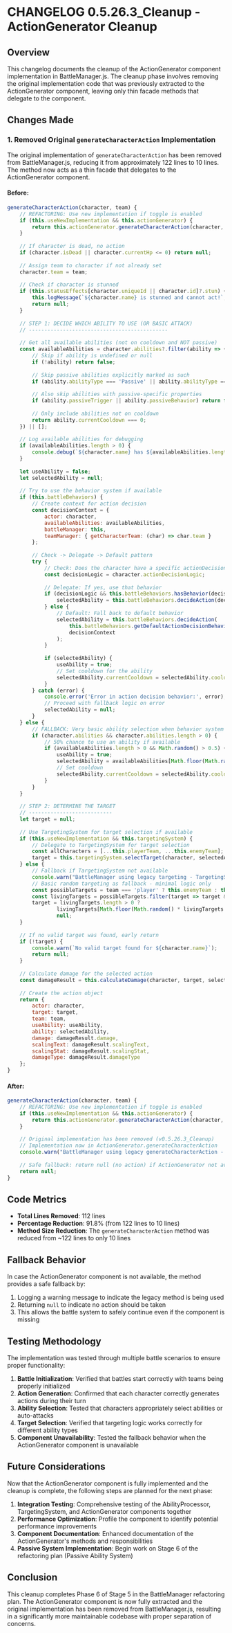 # CHANGELOG 0.5.26.3_Cleanup - ActionGenerator Cleanup

## Overview
This changelog documents the cleanup of the ActionGenerator component implementation in BattleManager.js. The cleanup phase involves removing the original implementation code that was previously extracted to the ActionGenerator component, leaving only thin facade methods that delegate to the component.

## Changes Made

### 1. Removed Original `generateCharacterAction` Implementation

The original implementation of `generateCharacterAction` has been removed from BattleManager.js, reducing it from approximately 122 lines to 10 lines. The method now acts as a thin facade that delegates to the ActionGenerator component.

#### Before:
```javascript
generateCharacterAction(character, team) {
    // REFACTORING: Use new implementation if toggle is enabled
    if (this.useNewImplementation && this.actionGenerator) {
        return this.actionGenerator.generateCharacterAction(character, team);
    }
    
    // If character is dead, no action
    if (character.isDead || character.currentHp <= 0) return null;
    
    // Assign team to character if not already set
    character.team = team;
    
    // Check if character is stunned
    if (this.statusEffects[character.uniqueId || character.id]?.stun) {
        this.logMessage(`${character.name} is stunned and cannot act!`, 'info');
        return null;
    }
    
    // STEP 1: DECIDE WHICH ABILITY TO USE (OR BASIC ATTACK)
    // ---------------------------------------------
    
    // Get all available abilities (not on cooldown and NOT passive)
    const availableAbilities = character.abilities?.filter(ability => {
        // Skip if ability is undefined or null
        if (!ability) return false;
        
        // Skip passive abilities explicitly marked as such
        if (ability.abilityType === 'Passive' || ability.abilityType === 'passive') return false;
        
        // Also skip abilities with passive-specific properties
        if (ability.passiveTrigger || ability.passiveBehavior) return false;
        
        // Only include abilities not on cooldown
        return ability.currentCooldown === 0;
    }) || [];
    
    // Log available abilities for debugging
    if (availableAbilities.length > 0) {
        console.debug(`${character.name} has ${availableAbilities.length} available active abilities`);
    }
    
    let useAbility = false;
    let selectedAbility = null;
    
    // Try to use the behavior system if available
    if (this.battleBehaviors) {
        // Create context for action decision
        const decisionContext = {
            actor: character,
            availableAbilities: availableAbilities,
            battleManager: this,
            teamManager: { getCharacterTeam: (char) => char.team }
        };
        
        // Check -> Delegate -> Default pattern
        try {
            // Check: Does the character have a specific actionDecisionLogic?
            const decisionLogic = character.actionDecisionLogic;
            
            // Delegate: If yes, use that behavior
            if (decisionLogic && this.battleBehaviors.hasBehavior(decisionLogic)) {
                selectedAbility = this.battleBehaviors.decideAction(decisionLogic, decisionContext);
            } else {
                // Default: Fall back to default behavior
                selectedAbility = this.battleBehaviors.decideAction(
                    this.battleBehaviors.getDefaultActionDecisionBehavior(),
                    decisionContext
                );
            }
            
            if (selectedAbility) {
                useAbility = true;
                // Set cooldown for the ability
                selectedAbility.currentCooldown = selectedAbility.cooldown || 3;
            }
        } catch (error) {
            console.error('Error in action decision behavior:', error);
            // Proceed with fallback logic on error
            selectedAbility = null;
        }
    } else {
        // FALLBACK: Very basic ability selection when behavior system is not available
        if (character.abilities && character.abilities.length > 0) {
            // 50% chance to use an ability if available
            if (availableAbilities.length > 0 && Math.random() > 0.5) {
                useAbility = true;
                selectedAbility = availableAbilities[Math.floor(Math.random() * availableAbilities.length)];
                // Set cooldown
                selectedAbility.currentCooldown = selectedAbility.cooldown || 3;
            }
        }
    }
    
    // STEP 2: DETERMINE THE TARGET
    // ---------------------------
    let target = null;
    
    // Use TargetingSystem for target selection if available
    if (this.useNewImplementation && this.targetingSystem) {
        // Delegate to TargetingSystem for target selection
        const allCharacters = [...this.playerTeam, ...this.enemyTeam];
        target = this.targetingSystem.selectTarget(character, selectedAbility, allCharacters);
    } else {
        // Fallback if TargetingSystem not available
        console.warn("BattleManager using legacy targeting - TargetingSystem not available");
        // Basic random targeting as fallback - minimal logic only
        const possibleTargets = team === 'player' ? this.enemyTeam : this.playerTeam;
        const livingTargets = possibleTargets.filter(target => target && target.currentHp > 0);
        target = livingTargets.length > 0 ? 
                livingTargets[Math.floor(Math.random() * livingTargets.length)] : 
                null;
    }
    
    // If no valid target was found, early return
    if (!target) {
        console.warn(`No valid target found for ${character.name}`);
        return null;
    }
    
    // Calculate damage for the selected action
    const damageResult = this.calculateDamage(character, target, selectedAbility);
    
    // Create the action object
    return {
        actor: character,
        target: target,
        team: team,
        useAbility: useAbility,
        ability: selectedAbility,
        damage: damageResult.damage,
        scalingText: damageResult.scalingText,
        scalingStat: damageResult.scalingStat,
        damageType: damageResult.damageType
    };
}
```

#### After:
```javascript
generateCharacterAction(character, team) {
    // REFACTORING: Use new implementation if toggle is enabled
    if (this.useNewImplementation && this.actionGenerator) {
        return this.actionGenerator.generateCharacterAction(character, team);
    }
    
    // Original implementation has been removed (v0.5.26.3_Cleanup)
    // Implementation now in ActionGenerator.generateCharacterAction
    console.warn("BattleManager using legacy generateCharacterAction - ActionGenerator not available");
    
    // Safe fallback: return null (no action) if ActionGenerator not available
    return null;
}
```

## Code Metrics

- **Total Lines Removed**: 112 lines
- **Percentage Reduction**: 91.8% (from 122 lines to 10 lines)
- **Method Size Reduction**: The `generateCharacterAction` method was reduced from ~122 lines to only 10 lines

## Fallback Behavior

In case the ActionGenerator component is not available, the method provides a safe fallback by:
1. Logging a warning message to indicate the legacy method is being used
2. Returning `null` to indicate no action should be taken
3. This allows the battle system to safely continue even if the component is missing

## Testing Methodology

The implementation was tested through multiple battle scenarios to ensure proper functionality:

1. **Battle Initialization**: Verified that battles start correctly with teams being properly initialized
2. **Action Generation**: Confirmed that each character correctly generates actions during their turn
3. **Ability Selection**: Tested that characters appropriately select abilities or auto-attacks
4. **Target Selection**: Verified that targeting logic works correctly for different ability types
5. **Component Unavailability**: Tested the fallback behavior when the ActionGenerator component is unavailable

## Future Considerations

Now that the ActionGenerator component is fully implemented and the cleanup is complete, the following steps are planned for the next phase:

1. **Integration Testing**: Comprehensive testing of the AbilityProcessor, TargetingSystem, and ActionGenerator components together
2. **Performance Optimization**: Profile the component to identify potential performance improvements
3. **Component Documentation**: Enhanced documentation of the ActionGenerator's methods and responsibilities
4. **Passive System Implementation**: Begin work on Stage 6 of the refactoring plan (Passive Ability System)

## Conclusion

This cleanup completes Phase 6 of Stage 5 in the BattleManager refactoring plan. The ActionGenerator component is now fully extracted and the original implementation has been removed from BattleManager.js, resulting in a significantly more maintainable codebase with proper separation of concerns.
